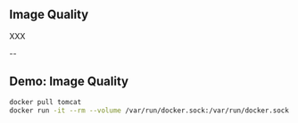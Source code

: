 ## Image Quality

XXX

--

## Demo: Image Quality

```bash
docker pull tomcat
docker run -it --rm --volume /var/run/docker.sock:/var/run/docker.sock wagoodman/dive tomcat
```